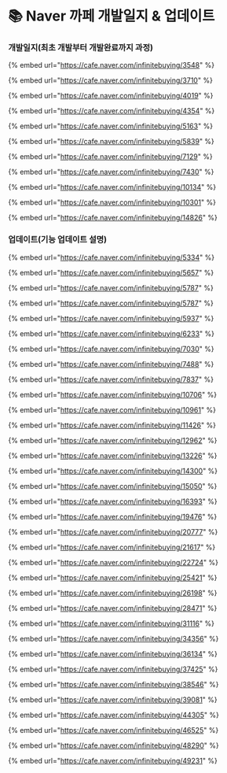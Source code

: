 # 📚 Naver 까페 개발일지 & 업데이트

### 개발일지(최초 개발부터 개발완료까지 과정)

{% embed url="https://cafe.naver.com/infinitebuying/3548" %}

{% embed url="https://cafe.naver.com/infinitebuying/3710" %}

{% embed url="https://cafe.naver.com/infinitebuying/4019" %}

{% embed url="https://cafe.naver.com/infinitebuying/4354" %}

{% embed url="https://cafe.naver.com/infinitebuying/5163" %}

{% embed url="https://cafe.naver.com/infinitebuying/5839" %}

{% embed url="https://cafe.naver.com/infinitebuying/7129" %}

{% embed url="https://cafe.naver.com/infinitebuying/7430" %}

{% embed url="https://cafe.naver.com/infinitebuying/10134" %}

{% embed url="https://cafe.naver.com/infinitebuying/10301" %}

{% embed url="https://cafe.naver.com/infinitebuying/14826" %}



### 업데이트(기능 업데이트 설명)

{% embed url="https://cafe.naver.com/infinitebuying/5334" %}

{% embed url="https://cafe.naver.com/infinitebuying/5657" %}

{% embed url="https://cafe.naver.com/infinitebuying/5787" %}

{% embed url="https://cafe.naver.com/infinitebuying/5787" %}

{% embed url="https://cafe.naver.com/infinitebuying/5937" %}

{% embed url="https://cafe.naver.com/infinitebuying/6233" %}

{% embed url="https://cafe.naver.com/infinitebuying/7030" %}

{% embed url="https://cafe.naver.com/infinitebuying/7488" %}

{% embed url="https://cafe.naver.com/infinitebuying/7837" %}

{% embed url="https://cafe.naver.com/infinitebuying/10706" %}

{% embed url="https://cafe.naver.com/infinitebuying/10961" %}

{% embed url="https://cafe.naver.com/infinitebuying/11426" %}

{% embed url="https://cafe.naver.com/infinitebuying/12962" %}

{% embed url="https://cafe.naver.com/infinitebuying/13226" %}

{% embed url="https://cafe.naver.com/infinitebuying/14300" %}

{% embed url="https://cafe.naver.com/infinitebuying/15050" %}

{% embed url="https://cafe.naver.com/infinitebuying/16393" %}

{% embed url="https://cafe.naver.com/infinitebuying/19476" %}

{% embed url="https://cafe.naver.com/infinitebuying/20777" %}

{% embed url="https://cafe.naver.com/infinitebuying/21617" %}

{% embed url="https://cafe.naver.com/infinitebuying/22724" %}

{% embed url="https://cafe.naver.com/infinitebuying/25421" %}

{% embed url="https://cafe.naver.com/infinitebuying/26198" %}

{% embed url="https://cafe.naver.com/infinitebuying/28471" %}

{% embed url="https://cafe.naver.com/infinitebuying/31116" %}

{% embed url="https://cafe.naver.com/infinitebuying/34356" %}

{% embed url="https://cafe.naver.com/infinitebuying/36134" %}

{% embed url="https://cafe.naver.com/infinitebuying/37425" %}

{% embed url="https://cafe.naver.com/infinitebuying/38546" %}

{% embed url="https://cafe.naver.com/infinitebuying/39081" %}

{% embed url="https://cafe.naver.com/infinitebuying/44305" %}

{% embed url="https://cafe.naver.com/infinitebuying/46525" %}

{% embed url="https://cafe.naver.com/infinitebuying/48290" %}

{% embed url="https://cafe.naver.com/infinitebuying/49231" %}
